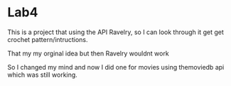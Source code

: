 # Lab4
This is a project that using the API Ravelry, so I can look through it get get crochet pattern/intructions.

That my my orginal idea but then Ravelry wouldnt work

So I changed my mind and now I did one for movies using themoviedb api which was still working.

